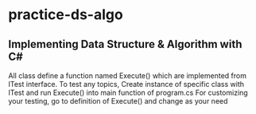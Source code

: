 # practice-ds-algo
Implementing Data Structure &amp; Algorithm with C#
--------------------------------------------------------
All class define a function named Execute() which are implemented from ITest interface.
To test any topics, Create instance of specific class with ITest and run Execute() into main function of program.cs
For customizing your testing, go to definition of Execute() and change as your need
